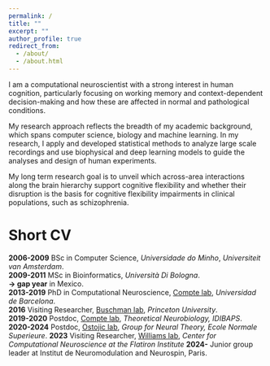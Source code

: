 ```yaml
---
permalink: /
title: ""
excerpt: ""
author_profile: true
redirect_from: 
  - /about/
  - /about.html
---
```


I am a computational neuroscientist with a strong interest in human cognition, particularly focusing on working memory and context-dependent decision-making and how these are affected in normal and pathological conditions. 

My research approach reflects the breadth of my academic background, which spans computer science, biology and machine learning. In my research, I apply and developed statistical methods to analyze large scale recordings and use biophysical and deep learning models to guide the analyses and design of human experiments. 

My long term research goal is to unveil which across-area interactions along the brain hierarchy support cognitive flexibility and whether their disruption is the basis for cognitive flexibility impairments in clinical populations, such as schizophrenia. 

Short CV
======
**2006-2009** BSc in Computer Science, *Universidade do Minho*, *Universiteit van Amsterdam*.  
**2009-2011** MSc in Bioinformatics, *Università Di Bologna*.  
**&#8594; gap year** in Mexico.  
**2013-2019** PhD in Computational Neuroscience, [Compte lab](https://braincircuitsbehavior.org/people), *Universidad de Barcelona*.  
**2016** Visiting Researcher, [Buschman lab](https://www.timbuschman.com/), *Princeton University*.  
**2019-2020** Postdoc, [Compte lab](https://braincircuitsbehavior.org/people), *Theoretical Neurobiology, IDIBAPS*.  
**2020-2024** Postdoc, [Ostojic lab](https://lnc2.dec.ens.fr/en/member/655/srdjan-ostojic), *Group for Neural Theory, Ecole Normale Superieure*. 
**2023** Visiting Researcher, [Williams lab](http://neurostatslab.org/), *Center for Computational Neuroscience at the Flatiron Institute* 
**2024-** Junior group leader at Institut de Neuromodulation and Neurospin, Paris.

